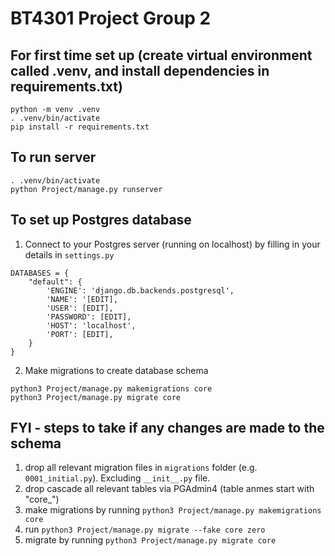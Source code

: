 # BT4301 Project Group 2

## For first time set up (create virtual environment called .venv, and install dependencies in requirements.txt)
```
python -m venv .venv
. .venv/bin/activate
pip install -r requirements.txt 
```

## To run server
```
. .venv/bin/activate
python Project/manage.py runserver
```

## To set up Postgres database 
1. Connect to your Postgres server (running on localhost) by filling in your details in `settings.py`
```
DATABASES = {
    "default": {
        'ENGINE': 'django.db.backends.postgresql',
        'NAME': '[EDIT],
        'USER': [EDIT],
        'PASSWORD': [EDIT],
        'HOST': 'localhost',
        'PORT': [EDIT],
    }
}
```

2. Make migrations to create database schema
```
python3 Project/manage.py makemigrations core 
python3 Project/manage.py migrate core
```

## FYI - steps to take if any changes are made to the schema
1. drop all relevant migration files in `migrations` folder (e.g. `0001_initial.py`). Excluding `__init__.py` file.
2. drop cascade all relevant tables via PGAdmin4 (table anmes start with "core_")
3. make migrations by running `python3 Project/manage.py makemigrations core`
4. run `python3 Project/manage.py migrate --fake core zero`
5. migrate by running `python3 Project/manage.py migrate core`